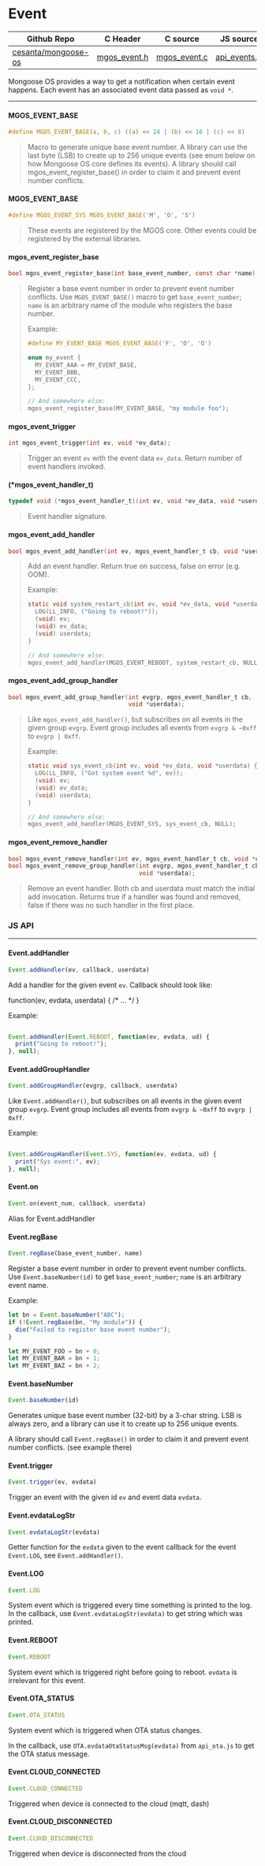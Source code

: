 # Event
| Github Repo | C Header | C source  | JS source |
| ----------- | -------- | --------  | ----------------- |
| [cesanta/mongoose-os](https://github.com/cesanta/mongoose-os) | [mgos_event.h](https://github.com/cesanta/mongoose-os/blob/master/include/mgos_event.h) | [mgos_event.c](https://github.com/cesanta/mongoose-os/blob/master/src/mgos_event.c)  | [api_events.js](https://github.com/mongoose-os-libs/mjs/blob/master/fs/api_events.js)         |


Mongoose OS provides a way to get a notification when certain event
happens. Each event has an associated event data passed as `void *`.
 

 ----- 
#### MGOS_EVENT_BASE

```c
#define MGOS_EVENT_BASE(a, b, c) ((a) << 24 | (b) << 16 | (c) << 8)
```
> 
> Macro to generate unique base event number.
> A library can use the last byte (LSB) to create up to 256 unique
> events (see enum below on how Mongoose OS core defines its events).
> A library should call mgos_event_register_base() in order to claim
> it and prevent event number conflicts.
>  
#### MGOS_EVENT_BASE

```c
#define MGOS_EVENT_SYS MGOS_EVENT_BASE('M', 'O', 'S')
```
> 
> These events are registered by the MGOS core.
> Other events could be registered by the external libraries.
>  
#### mgos_event_register_base

```c
bool mgos_event_register_base(int base_event_number, const char *name);
```
> 
> Register a base event number in order to prevent event number conflicts.
> Use `MGOS_EVENT_BASE()` macro to get `base_event_number`; `name` is an
> arbitrary name of the module who registers the base number.
> 
> Example:
> ```c
> #define MY_EVENT_BASE MGOS_EVENT_BASE('F', 'O', 'O')
> 
> enum my_event {
>   MY_EVENT_AAA = MY_EVENT_BASE,
>   MY_EVENT_BBB,
>   MY_EVENT_CCC,
> };
> 
> // And somewhere else:
> mgos_event_register_base(MY_EVENT_BASE, "my module foo");
> ```
>  
#### mgos_event_trigger

```c
int mgos_event_trigger(int ev, void *ev_data);
```
>  Trigger an event `ev` with the event data `ev_data`. Return number of event
> handlers invoked. 
#### (*mgos_event_handler_t)

```c
typedef void (*mgos_event_handler_t)(int ev, void *ev_data, void *userdata);
```
>  Event handler signature. 
#### mgos_event_add_handler

```c
bool mgos_event_add_handler(int ev, mgos_event_handler_t cb, void *userdata);
```
> 
> Add an event handler. Return true on success, false on error (e.g. OOM).
> 
> Example:
> ```c
> static void system_restart_cb(int ev, void *ev_data, void *userdata) {
>   LOG(LL_INFO, ("Going to reboot!"));
>   (void) ev;
>   (void) ev_data;
>   (void) userdata;
> }
> 
> // And somewhere else:
> mgos_event_add_handler(MGOS_EVENT_REBOOT, system_restart_cb, NULL);
> ```
>  
#### mgos_event_add_group_handler

```c
bool mgos_event_add_group_handler(int evgrp, mgos_event_handler_t cb,
                                  void *userdata);
```
> 
> Like `mgos_event_add_handler()`, but subscribes on all events in the given
> group `evgrp`. Event group includes all events from `evgrp & ~0xff` to
> `evgrp | 0xff`.
> 
> Example:
> ```c
> static void sys_event_cb(int ev, void *ev_data, void *userdata) {
>   LOG(LL_INFO, ("Got system event %d", ev));
>   (void) ev;
>   (void) ev_data;
>   (void) userdata;
> }
> 
> // And somewhere else:
> mgos_event_add_handler(MGOS_EVENT_SYS, sys_event_cb, NULL);
> ```
>  
#### mgos_event_remove_handler

```c
bool mgos_event_remove_handler(int ev, mgos_event_handler_t cb, void *userdata);
bool mgos_event_remove_group_handler(int evgrp, mgos_event_handler_t cb,
                                     void *userdata);
```
> 
> Remove an event handler.
> Both cb and userdata must match the initial add invocation.
> Returns true if a handler was found and removed, false if there was no
> such handler in the first place.
>  

### JS API

 --- 
#### Event.addHandler

```javascript
Event.addHandler(ev, callback, userdata)
```
Add a handler for the given event `ev`. Callback should look like:

function(ev, evdata, userdata) { /* ... */ }

Example:
```javascript

Event.addHandler(Event.REBOOT, function(ev, evdata, ud) {
  print("Going to reboot!");
}, null);
```
#### Event.addGroupHandler

```javascript
Event.addGroupHandler(evgrp, callback, userdata)
```
Like `Event.addHandler()`, but subscribes on all events in the given
event group `evgrp`. Event group includes all events from `evgrp & ~0xff`
to `evgrp | 0xff`.

Example:
```javascript

Event.addGroupHandler(Event.SYS, function(ev, evdata, ud) {
  print("Sys event:", ev);
}, null);
```
#### Event.on

```javascript
Event.on(event_num, callback, userdata)
```
Alias for Event.addHandler
#### Event.regBase

```javascript
Event.regBase(base_event_number, name)
```
Register a base event number in order to prevent event number conflicts.
Use `Event.baseNumber(id)` to get `base_event_number`; `name` is an
arbitrary event name.

Example:
```javascript
let bn = Event.baseNumber("ABC");
if (!Event.regBase(bn, "My module")) {
  die("Failed to register base event number");
}

let MY_EVENT_FOO = bn + 0;
let MY_EVENT_BAR = bn + 1;
let MY_EVENT_BAZ = bn + 2;
```
#### Event.baseNumber

```javascript
Event.baseNumber(id)
```
Generates unique base event number (32-bit) by a 3-char string.
LSB is always zero, and a library can use it to create up to 256 unique
events.

A library should call `Event.regBase()` in order to claim
it and prevent event number conflicts. (see example there)
#### Event.trigger

```javascript
Event.trigger(ev, evdata)
```
Trigger an event with the given id `ev` and event data `evdata`.
#### Event.evdataLogStr

```javascript
Event.evdataLogStr(evdata)
```
Getter function for the `evdata` given to the event callback for the event
`Event.LOG`, see `Event.addHandler()`.
#### Event.LOG

```javascript
Event.LOG
```
System event which is triggered every time something is printed to the
log.  In the callback, use `Event.evdataLogStr(evdata)` to get string
which was printed.
#### Event.REBOOT

```javascript
Event.REBOOT
```
System event which is triggered right before going to reboot. `evdata`
is irrelevant for this event.
#### Event.OTA_STATUS

```javascript
Event.OTA_STATUS
```
System event which is triggered when OTA status changes.

In the callback, use `OTA.evdataOtaStatusMsg(evdata)` from `api_ota.js` to
get the OTA status message.
#### Event.CLOUD_CONNECTED

```javascript
Event.CLOUD_CONNECTED
```
Triggered when device is connected to the cloud (mqtt, dash)
#### Event.CLOUD_DISCONNECTED

```javascript
Event.CLOUD_DISCONNECTED
```
Triggered when device is disconnected from the cloud
